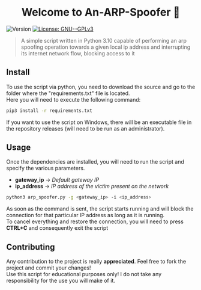 <h1 align="center">Welcome to An-ARP-Spoofer 👋</h1>
<p>
  <img alt="Version" src="https://img.shields.io/badge/version-1.0-blue.svg?cacheSeconds=2592000" />
  <a href="https://github.com/nheatyon/An-ARP-Spoofer/blob/main/LICENSE">
    <img alt="License: GNU--GPLv3" src="https://img.shields.io/badge/License-GNU--GPLv3-yellow.svg" />
  </a>
</p>

> A simple script written in Python 3.10 capable of performing an arp spoofing operation towards a given local ip address and interrupting its internet network flow, blocking access to it

## Install

To use the script via python, you need to download the source and go to the folder where the "requirements.txt" file is located.<br/>
Here you will need to execute the following command:
```sh
pip3 install -r requirements.txt
```
If you want to use the script on Windows, there will be an executable file in the repository releases (will need to be run as an administrator).

## Usage
Once the dependencies are installed, you will need to run the script and specify the various parameters.<br/>
* <b>gateway_ip</b> → <i>Default gateway IP</i><br/>
* <b>ip_address</b> → <i>IP address of the victim present on the network</i>
```sh
python3 arp_spoofer.py -g <gateway_ip> -i <ip_address>
```
As soon as the command is sent, the script starts running and will block the connection for that particular IP address as long as it is running.<br/>
To cancel everything and restore the connection, you will need to press <b>CTRL+C</b> and consequently exit the script

## Contributing

Any contribution to the project is really <b>appreciated</b>. Feel free to fork the project and commit your changes!<br/>
Use this script for educational purposes only! I do not take any responsibility for the use you will make of it.
